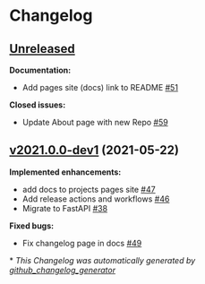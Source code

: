 # Changelog

## [Unreleased](https://github.com/madeinoz67/maker-hub/tree/HEAD)

**Documentation:**

- Add pages site \(docs\) link to README [\#51](https://github.com/madeinoz67/maker-hub/issues/51)

**Closed issues:**

- Update About page with new Repo [\#59](https://github.com/madeinoz67/maker-hub/issues/59)

## [v2021.0.0-dev1](https://github.com/madeinoz67/maker-hub/tree/v2021.0.0-dev1) (2021-05-22)

**Implemented enhancements:**

- add docs to projects pages site [\#47](https://github.com/madeinoz67/maker-hub/issues/47)
- Add release actions and workflows [\#46](https://github.com/madeinoz67/maker-hub/issues/46)
- Migrate to FastAPI [\#38](https://github.com/madeinoz67/maker-hub/issues/38)

**Fixed bugs:**

- Fix changelog page in docs [\#49](https://github.com/madeinoz67/maker-hub/issues/49)



\* *This Changelog was automatically generated by [github_changelog_generator](https://github.com/github-changelog-generator/github-changelog-generator)*
